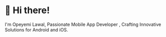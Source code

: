# 👋 Hi there!

I'm Opeyemi Lawal,
Passionate Mobile App Developer , Crafting Innovative Solutions for Android and iOS.


